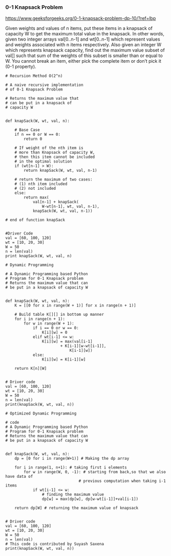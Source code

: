 ### 0-1 Knapsack Problem

https://www.geeksforgeeks.org/0-1-knapsack-problem-dp-10/?ref=lbp

Given weights and values of n items, put these items in a knapsack of capacity W to get the maximum total value in the knapsack. 
In other words, given two integer arrays val[0..n-1] and wt[0..n-1] which represent values and weights associated with n items respectively. 
Also given an integer W which represents knapsack capacity, find out the maximum value subset of val[] such that sum of the weights of this subset is smaller than or equal to W. 
You cannot break an item, either pick the complete item or don’t pick it (0-1 property).


```
# Recursion Method O(2^n)

# A naive recursive implementation
# of 0-1 Knapsack Problem

# Returns the maximum value that
# can be put in a knapsack of
# capacity W


def knapSack(W, wt, val, n):

	# Base Case
	if n == 0 or W == 0:
		return 0

	# If weight of the nth item is
	# more than Knapsack of capacity W,
	# then this item cannot be included
	# in the optimal solution
	if (wt[n-1] > W):
		return knapSack(W, wt, val, n-1)

	# return the maximum of two cases:
	# (1) nth item included
	# (2) not included
	else:
		return max(
			val[n-1] + knapSack(
				W-wt[n-1], wt, val, n-1),
			knapSack(W, wt, val, n-1))

# end of function knapSack


#Driver Code
val = [60, 100, 120]
wt = [10, 20, 30]
W = 50
n = len(val)
print knapSack(W, wt, val, n)

```

```
# Dynamic Programming 

# A Dynamic Programming based Python
# Program for 0-1 Knapsack problem
# Returns the maximum value that can
# be put in a knapsack of capacity W


def knapSack(W, wt, val, n):
	K = [[0 for x in range(W + 1)] for x in range(n + 1)]

	# Build table K[][] in bottom up manner
	for i in range(n + 1):
		for w in range(W + 1):
			if i == 0 or w == 0:
				K[i][w] = 0
			elif wt[i-1] <= w:
				K[i][w] = max(val[i-1]
						+ K[i-1][w-wt[i-1]],
							K[i-1][w])
			else:
				K[i][w] = K[i-1][w]

	return K[n][W]


# Driver code
val = [60, 100, 120]
wt = [10, 20, 30]
W = 50
n = len(val)
print(knapSack(W, wt, val, n))

```

```
# Optimized Dynamic Programming

# code
# A Dynamic Programming based Python
# Program for 0-1 Knapsack problem
# Returns the maximum value that can
# be put in a knapsack of capacity W


def knapSack(W, wt, val, n):
	dp = [0 for i in range(W+1)] # Making the dp array

	for i in range(1, n+1): # taking first i elements
		for w in range(W, 0, -1): # starting from back,so that we also have data of
								# previous computation when taking i-1 items
			if wt[i-1] <= w:
				# finding the maximum value
				dp[w] = max(dp[w], dp[w-wt[i-1]]+val[i-1])

	return dp[W] # returning the maximum value of knapsack


# Driver code
val = [60, 100, 120]
wt = [10, 20, 30]
W = 50
n = len(val)
# This code is contributed by Suyash Saxena
print(knapSack(W, wt, val, n))

```


